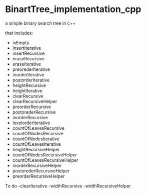 # BinartTree_implementation_cpp
a simple binary search  tree in c++

that includes:

- isEmpty
- insertIterative
- insertRecursive
- eraseRecursive
- eraseIterative
- preorederIterative
- inorderIterative
- postorderIterative
- heightRecursive
- heightIterative
- clearRecursive
- clearRecursiveHelper
- preorderRecursive
- postorederRecursive
- inorderRecursive
- levelorderIterative
- countOfLeavesRecursive
- countOfNodesRecursive
- countOfNodesIterative
- countOfLeavesIterative
- heightRecursiveHelper
- countOfNodesRecursiveHelper
- countOfLeavesRecursiveHelper
- inorderRecursiveHelper
- postorederRecursiveHelper
- preorderRecursiveHelper

To do 
-clearIterative
-widthRecursive
-widthRecursiveHelper


